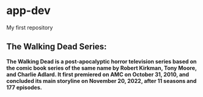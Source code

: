 # app-dev
My first repository

## The Walking Dead Series:

**The Walking Dead is a post-apocalyptic horror television series based on the comic book series of the same name by Robert Kirkman, Tony Moore, and Charlie Adlard. It first premiered on AMC on October 31, 2010, and concluded its main storyline on November 20, 2022, after 11 seasons and 177 episodes.**


